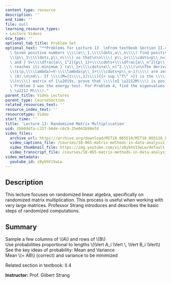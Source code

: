 ```yaml
---
content_type: resource
description: ''
end_time: ''
file: null
learning_resource_types:
- Lecture Videos
ocw_type: ''
optional_tab_title: Problem Set
optional_text: "**Problems for Lecture 13  \nFrom textbook Section II.4**\n\n1\\.\
  \ Given positive numbers \\\\(a\\_1,\\\\ldots,a\\_n\\\\) find positive numbers \\\
  \\(p\\_1\\\\ldots,p\\_n\\\\) so that\n\n\\\\( p\\_1+\\\\cdots+p\\_n=1 \\\\text{\
  \ and } V=\\\\dfrac{a\\_1^2}{p\\_1}+\\\\cdots+\\\\dfrac{a\\_n^2}{p\\_n} \\\\text{\
  \ reaches its minimum } (a\\_1+\\\\cdots+a\\_n)^2.\\\\)\n\nThe derivatives of \\\
  \\(L(p,\\\\lambda)=V-\\\\lambda(p\\_1+\\\\cdots+p\\_n-1)\\\\) are zero as in equation\
  \ (8).\n\n4\\. If \\\\(M={1\\\\,1}\\\\){{< sup \"T\" >}} is the \\\\(n\\\\) by \\\
  \\(n\\\\) matrix of 1\u2019s, prove that \\\\(nI \u2212M\\\\) is positive semidefinite.\
  \ Problem 3 was the energy test. For Problem 4, find the eigenvalues of \\\\(nI\
  \ \u2212 M\\\\)."
parent_title: Video Lectures
parent_type: CourseSection
related_resources_text: ''
resource_index_text: ''
resourcetype: Video
start_time: ''
title: 'Lecture 13: Randomized Matrix Multiplication'
uid: 2bb8ddfa-c31f-b6de-c6c9-25e041b98efd
video_files:
  archive_url: https://archive.org/download/MIT18.065S18/MIT18_065S18_Lecture13_300k.mp4
  video_captions_file: /courses/18-065-matrix-methods-in-data-analysis-signal-processing-and-machine-learning-spring-2018/d34f9e4a43da5030833f679d909865f1_z0ykhV15wLw.vtt
  video_thumbnail_file: https://img.youtube.com/vi/z0ykhV15wLw/default.jpg
  video_transcript_file: /courses/18-065-matrix-methods-in-data-analysis-signal-processing-and-machine-learning-spring-2018/befc992075599da81462604db72bdab3_z0ykhV15wLw.pdf
video_metadata:
  youtube_id: z0ykhV15wLw
---
```


Description
-----------

This lecture focuses on randomized linear algebra, specifically on randomized matrix multiplication. This process is useful when working with very large matrices. Professor Strang introduces and describes the basic steps of randomized computations.

Summary
-------

Sample a few columns of \\(A\\) and rows of \\(B\\)  
Use probabilities proportional to lengths \\(\\Vert A\_i \\Vert \\, \\Vert B\_i \\Vert\\)  
See the key ideas of probability: Mean and Variance  
Mean \\(= AB\\) (correct) and variance to be minimized

Related section in textbook: II.4

**Instructor:** Prof. Gilbert Strang

